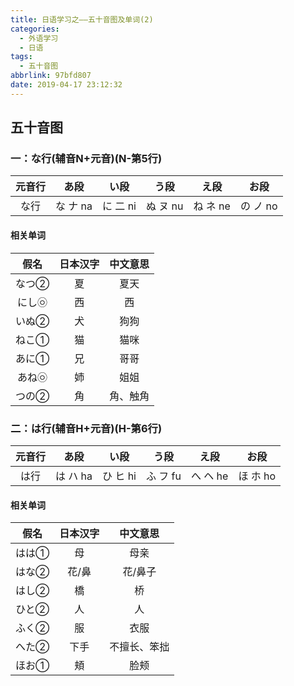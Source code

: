 ```yaml
---
title: 日语学习之——五十音图及单词(2)
categories:
  - 外语学习
  - 日语
tags:
  - 五十音图
abbrlink: 97bfd807
date: 2019-04-17 23:12:32
---
```

## 五十音图

###  一：な行(辅音N+元音)(N-第5行)

| 元音行 |   あ段   |   い段   |   う段   |   え段   |   お段   |
| :----: | :------: | :------: | :------: | :------: | :------: |
|  な行  | な ナ na | に 二 ni | ぬ ヌ nu | ね ネ ne | の ノ no |

<!--more-->
#### 相关单词  

|  假名  | 日本汉字 | 中文意思 |
| :----: | :------: | :------: |
| なつ②  |    夏    |   夏天   |
| にし㉧ |    西    |    西    |
| いぬ②  |    犬    |   狗狗   |
| ねこ①  |    猫    |   猫咪   |
| あに①  |    兄    |   哥哥   |
| あね㉧ |    姉    |   姐姐   |
| つの②  |    角    | 角、触角 |

###  二：は行(辅音H+元音)(H-第6行)

| 元音行 |   あ段   |   い段   |   う段   |   え段   |   お段   |
| :----: | :------: | :------: | :------: | :------: | :------: |
|  は行  | は ハ ha | ひ ヒ hi | ふ フ fu | へ ヘ he | ほ ホ ho |

#### 相关单词  

| 假名  | 日本汉字 |   中文意思   |
| :---: | :------: | :----------: |
| はは① |    母    |     母亲     |
| はな② |  花/鼻   |   花/鼻子    |
| はし② |    橋    |      桥      |
| ひと② |    人    |      人      |
| ふく② |    服    |     衣服     |
| へた② |   下手   | 不擅长、笨拙 |
| ほお① |    頬    |     脸颊     |

